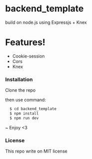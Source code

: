 # backend_template
build on node.js using Expressjs + Knex

# Features!
- Cookie-session
- Cors
- Knex

### Installation
Clone the repo

then use command:
```sh
  $ cd backend_template
  $ npm install
  $ npm run dev
```
~ Enjoy <3

### License
This repo write on MIT license
